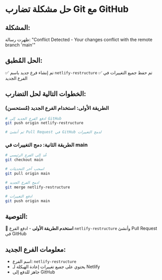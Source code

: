 # حل مشكلة تضارب Git مع GitHub

## المشكلة:
ظهرت رسالة: "Conflict Detected - Your changes conflict with the remote branch 'main'"

## الحل المُطبق:
✅ تم إنشاء فرع جديد باسم `netlify-restructure`
✅ تم حفظ جميع التغييرات في الفرع الجديد

## الخطوات التالية لحل التضارب:

### الطريقة الأولى: استخدام الفرع الجديد (مُستحسن)
```bash
# ادفع الفرع الجديد إلى GitHub
git push origin netlify-restructure

# ثم أنشئ Pull Request في GitHub لدمج التغييرات
```

### الطريقة الثانية: دمج التغييرات في main
```bash
# عُد إلى الفرع الرئيسي
git checkout main

# اسحب آخر التحديثات
git pull origin main

# ادمج الفرع الجديد
git merge netlify-restructure

# ادفع التغييرات
git push origin main
```

## التوصية:
🎯 **استخدم الطريقة الأولى** - ادفع الفرع `netlify-restructure` وأنشئ Pull Request في GitHub

## معلومات الفرع الجديد:
- اسم الفرع: `netlify-restructure`
- يحتوي على جميع تغييرات إعادة الهيكلة لـ Netlify
- جاهز للدفع إلى GitHub
